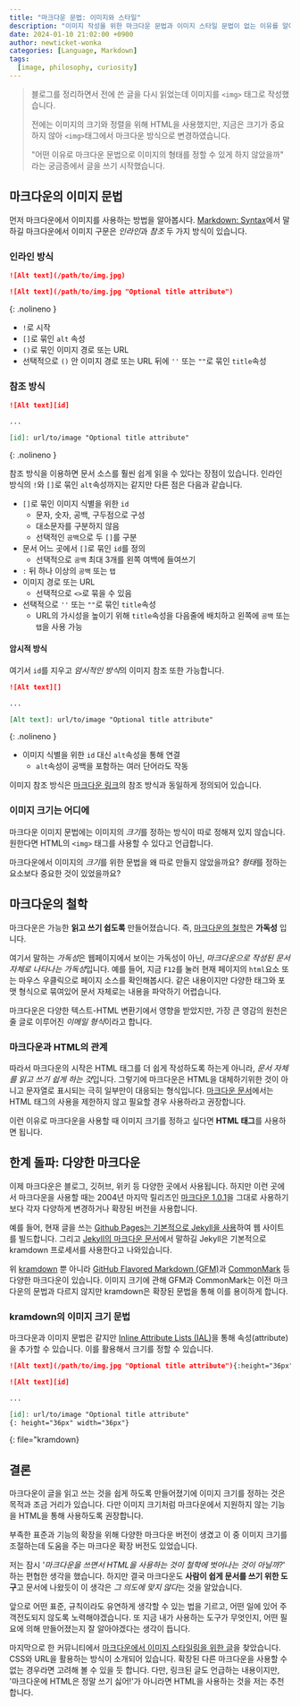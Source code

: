 ```yaml
---
title: "마크다운 문법: 이미지와 스타일"
description: "이미지 작성을 위한 마크다운 문법과 이미지 스타일 문법이 없는 이유를 알아봅시다! 마크다운 확장 중에는 이미지 스타일을 다루는 버전이 있을까요?"
date: 2024-01-10 21:02:00 +0900
author: newticket-wonka
categories: [Language, Markdown]
tags:
  [image, philosophy, curiosity]
---
```


> 블로그를 정리하면서 전에 쓴 글을 다시 읽었는데 이미지를 `<img>` 태그로 작성했습니다.
>
> 전에는 이미지의 크기와 정렬을 위해 HTML을 사용했지만, 지금은 크기가 중요하지 않아 `<img>`태그에서 마크다운 방식으로 변경하였습니다.
>
> "어떤 이유로 마크다운 문법으로 이미지의 형태를 정할 수 있게 하지 않았을까" 라는 궁금증에서 글을 쓰기 시작했습니다.

## 마크다운의 이미지 문법

먼저 마크다운에서 이미지를 사용하는 방법을 알아봅시다.
[Markdown: Syntax](https://daringfireball.net/projects/markdown/syntax#img)에서 말하길 마크다운에서 이미지 구문은 *인라인*과 *참조* 두 가지 방식이 있습니다.

### 인라인 방식

```markdown
![Alt text](/path/to/img.jpg)

![Alt text](/path/to/img.jpg "Optional title attribute")
```
{: .nolineno }

* `!`로 시작
* `[]`로 묶인 `alt` 속성
* `()`로 묶인 이미지 경로 또는 URL
* 선택적으로 `()` 안 이미지 경로 또는 URL 뒤에 `''` 또는 `""`로 묶인 `title`속성

### 참조 방식

```markdown
![Alt text][id]

...

[id]: url/to/image "Optional title attribute"
```
{: .nolineno }

참조 방식을 이용하면 문서 소스를 훨씬 쉽게 읽을 수 있다는 장점이 있습니다.
인라인 방식의 `!`와 `[]`로 묶인 `alt`속성까지는 같지만 다른 점은 다음과 같습니다.

* `[]`로 묶인 이미지 식별을 위한 `id` 
  * 문자, 숫자, 공백, 구두점으로 구성
  * 대소문자를 구분하지 않음
  * 선택적인 `공백`으로 두 `[]`를 구분
* 문서 어느 곳에서 `[]`로 묶인 `id`를 정의 
  * 선택적으로 `공백` 최대 3개를 왼쪽 여백에 들여쓰기
* `:` 뒤 하나 이상의 `공백` 또는 `탭`
* 이미지 경로 또는 URL 
  * 선택적으로 `<>`로 묶을 수 있음
* 선택적으로  `''` 또는 `""`로 묶인 `title`속성
  * URL의 가시성을 높이기 위해 `title`속성을 다음줄에 배치하고 왼쪽에 `공백` 또는 `탭`을 사용 가능

#### 암시적 방식

여기서 `id`를 지우고 *암시적인 방식*의 이미지 참조 또한 가능합니다.

```markdown
![Alt text][]

...

[Alt text]: url/to/image "Optional title attribute"
```
{: .nolineno }

* 이미지 식별을 위한 `id` 대신 `alt`속성을 통해 연결
  * `alt`속성이 공백을 포함하는 여러 단어라도 작동

이미지 참조 방식은 [마크다운 링크](https://daringfireball.net/projects/markdown/syntax#link)의 참조 방식과 동일하게 정의되어 있습니다.

### 이미지 크기는 어디에

마크다운 이미지 문법에는 이미지의 *크기*를 정하는 방식이 따로 정해져 있지 않습니다.
원한다면 HTML의 `<img>` 태그를 사용할 수 있다고 언급합니다.

마크다운에서 이미지의 *크기*를 위한 문법을 왜 따로 만들지 않았을까요? *형태*를 정하는 요소보다 중요한 것이 있었을까요?

## 마크다운의 철학

마크다운은 가능한 **읽고 쓰기 쉽도록** 만들어졌습니다. 즉, [마크다운의 철학](https://daringfireball.net/projects/markdown/syntax#philosophy)은 **가독성** 입니다.

여기서 말하는 *가독성*은 웹페이지에서 보이는 가독성이 아닌, *마크다운으로 작성된 문서 자체로 나타나는 가독성*입니다.
예를 들어, 지금 `F12`를 눌러 현재 페이지의 `html`요소 또는 마우스 우클릭으로 페이지 소스를 확인해봅시다.
같은 내용이지만 다양한 태그와 포맷 형식으로 묶여있어 문서 자체로는 내용을 파악하기 어렵습니다.

마크다운은 다양한 텍스트-HTML 변환기에서 영향을 받았지만, 가장 큰 영감의 원천은 줄 글로 이루어진 *이메일 형식*이라고 합니다.

### 마크다운과 HTML의 관계

따라서 마크다운의 시작은 HTML 태그를 더 쉽게 작성하도록 하는게 아니라, *문서 자체를 읽고 쓰기 쉽게 하는 것*입니다. 그렇기에 마크다운은 HTML을 대체하기위한 것이 아니고 문자열로 표시되는 극히 일부만이 대응되는 형식입니다.
[마크다운 문서](https://daringfireball.net/projects/markdown/syntax#html)에서는 HTML 태그의 사용을 제한하지 않고 필요할 경우 사용하라고 권장합니다.

이런 이유로 마크다운을 사용할 때 이미지 크기를 정하고 싶다면 **HTML 태그**를 사용하면 됩니다.

## 한계 돌파: 다양한 마크다운

이제 마크다운은 블로그, 깃허브, 위키 등 다양한 곳에서 사용됩니다.
하지만 이런 곳에서 마크다운을 사용할 때는 2004년 마지막 릴리즈인 [마크다운 1.0.1](https://daringfireball.net/projects/markdown/)을 그대로 사용하기보다 각자 다양하게 변경하거나 확장된 버전을 사용합니다.

예를 들어, 현재 글을 쓰는 [Github Pages는 기본적으로 Jekyll을 사용](https://docs.github.com/ko/pages/setting-up-a-github-pages-site-with-jekyll/about-github-pages-and-jekyll)하여 웹 사이트를 빌드합니다.
그리고 [Jekyll의 마크다운 문서](https://jekyllrb.com/docs/configuration/markdown/)에서 말하길 Jekyll은 기본적으로 kramdown 프로세서를 사용한다고 나와있습니다.

위 [kramdown](https://kramdown.gettalong.org/index.html) 뿐 아니라 [GitHub Flavored Markdown (GFM)](https://github.github.com/gfm/)과 [CommonMark](https://commonmark.org/) 등 다양한 마크다운이 있습니다. 이미지 크기에 관해 GFM과 CommonMark는 이전 마크다운의 문법과 다르지 않지만 kramdown은 확장된 문법을 통해 이를 용이하게 합니다.

### kramdown의 이미지 크기 문법

마크다운과 이미지 문법은 같지만 [Inline Attribute Lists (IAL)](https://kramdown.gettalong.org/syntax.html#inline-attribute-lists)을 통해 속성(attribute)을 추가할 수 있습니다. 이를 활용해서 크기를 정할 수 있습니다.

```markdown
![Alt text](/path/to/img.jpg "Optional title attribute"){:height="36px" width="36px"}

![Alt text][id]

...

[id]: url/to/image "Optional title attribute"
{: height="36px" width="36px"}
```
{: file="kramdown}

## 결론

마크다운이 글을 읽고 쓰는 것을 쉽게 하도록 만들어졌기에 이미지 크기를 정하는 것은 목적과 조금 거리가 있습니다.
다만 이미지 크기처럼 마크다운에서 지원하지 않는 기능을 HTML을 통해 사용하도록 권장합니다.

부족한 표준과 기능의 확장을 위해 다양한 마크다운 버전이 생겼고 이 중 이미지 크기를 조절하는데 도움을 주는 마크다운 확장 버전도 있었습니다.

저는 잠시 '*마크다운을 쓰면서 HTML을 사용하는 것이 철학에 벗어나는 것이 아닐까?*' 하는 편협한 생각을 했습니다. 
하지만 결국 마크다운도 **사람이 쉽게 문서를 쓰기 위한 도구**고 문서에 나왔듯이 이 생각은 *그 의도에 맞지 않다*는 것을 알았습니다.

앞으로 어떤 표준, 규칙이라도 유연하게 생각할 수 있는 법을 기르고, 어떤 일에 있어 주객전도되지 않도록 노력해야겠습니다. 또 지금 내가 사용하는 도구가 무엇인지, 어떤 필요에 의해 만들어졌는지 잘 알아야겠다는 생각이 듭니다.

마지막으로 한 커뮤니티에서 [마크다운에서 이미지 스타일링을 위한 글](https://dzone.com/articles/how-to-style-images-with-markdown)을 찾았습니다.
CSS와 URL을 활용하는 방식이 소개되어 있습니다.
확장된 다른 마크다운을 사용할 수 없는 경우라면 고려해 볼 수 있을 듯 합니다.
다만, 링크된 글도 언급하는 내용이지만, '마크다운에 HTML은 정말 쓰기 싫어!'가 아니라면 HTML을 사용하는 것을 저는 추천합니다.

